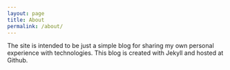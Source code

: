 ```yaml
---
layout: page
title: About
permalink: /about/
---
```


The site is intended to be just a simple blog for sharing my own personal experience with technologies. This blog is created with Jekyll and hosted at Github. 


